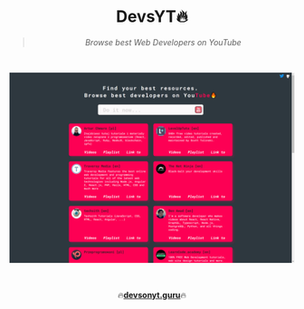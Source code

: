 <h1 align="center">DevsYT🔥</h1>
<blockquote align='center'><i>Browse best Web Developers on YouTube</i></blockquote>

<br>
<p align="center">
<a href="https://devsonyt.guru/" target="_blank"> <img src="screenshot/devsonyt.png" width=600/></a>
</p>
<br>
<p align="center">🔥<b><a href='https://devsonyt.guru/'>devsonyt.guru</a></b>🔥</p>
